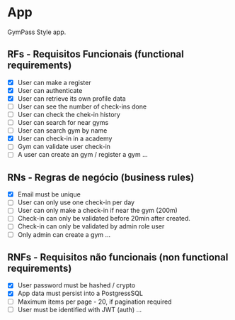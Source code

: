 # App

GymPass Style app.

## RFs - Requisitos Funcionais (functional requirements)

- [x] User can make a register
- [x] User can authenticate
- [x] User can retrieve its own profile data
- [ ] User can see the number of check-ins done
- [ ] User can check the chek-in history
- [ ] User can search for near gyms
- [ ] User can search gym by name
- [x] User can check-in in a academy
- [ ] Gym can validate user check-in
- [ ] A user can create an gym / register a gym
...

## RNs - Regras de negócio (business rules)

- [x] Email must be unique
- [ ] User can only use one check-in per day
- [ ] User can only make a check-in if near the gym (200m)
- [ ] Check-in can only be validated before 20min after created.
- [ ] Check-in can only be validated by admin role user
- [ ] Only admin can create a gym
...

## RNFs - Requisitos não funcionais (non functional requirements)

- [x] User password must be hashed / crypto
- [x] App data must persist into a PostgressSQL
- [ ] Maximum items per page - 20, if pagination required
- [ ] User must be identified with JWT (auth)
...